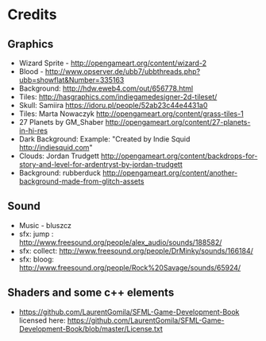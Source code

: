 # Credits

## Graphics

* Wizard Sprite - http://opengameart.org/content/wizard-2
* Blood - http://www.opserver.de/ubb7/ubbthreads.php?ubb=showflat&Number=335163
* Background: http://hdw.eweb4.com/out/656778.html
* Tiles: http://hasgraphics.com/indiegamedesigner-2d-tileset/
* Skull: Samiira https://idoru.pl/people/52ab23c44e4431a0
* Tiles: Marta Nowaczyk http://opengameart.org/content/grass-tiles-1
* 27 Planets by GM_Shaber http://opengameart.org/content/27-planets-in-hi-res
* Dark Background: Example: "Created by Indie Squid http://indiesquid.com" 
* Clouds: Jordan Trudgett http://opengameart.org/content/backdrops-for-story-and-level-for-ardentryst-by-jordan-trudgett
* Background: rubberduck http://opengameart.org/content/another-background-made-from-glitch-assets

## Sound

* Music - bluszcz
* sfx: jump : http://www.freesound.org/people/alex_audio/sounds/188582/
* sfx: collect: http://www.freesound.org/people/DrMinky/sounds/166184/
* sfx: bloog: http://www.freesound.org/people/Rock%20Savage/sounds/65924/

## Shaders and some c++ elements

* https://github.com/LaurentGomila/SFML-Game-Development-Book licensed here: https://github.com/LaurentGomila/SFML-Game-Development-Book/blob/master/License.txt
